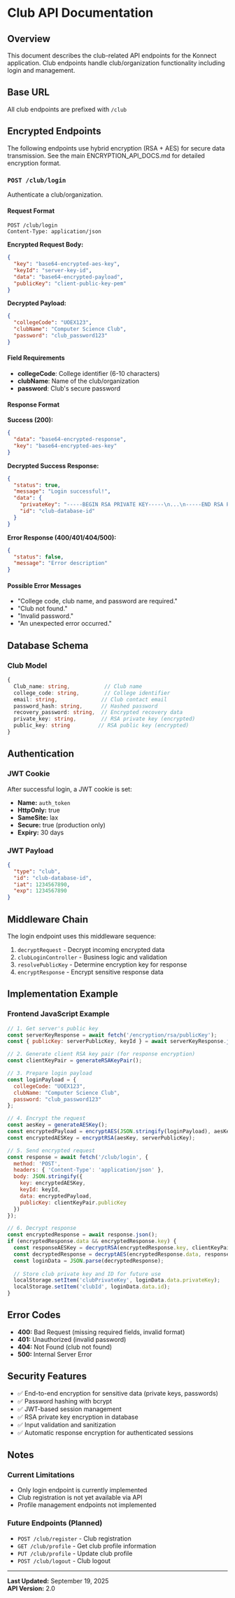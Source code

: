 # Club API Documentation

## Overview

This document describes the club-related API endpoints for the Konnect application. Club endpoints handle club/organization functionality including login and management.

## Base URL
All club endpoints are prefixed with `/club`

## Encrypted Endpoints

The following endpoints use hybrid encryption (RSA + AES) for secure data transmission. See the main ENCRYPTION_API_DOCS.md for detailed encryption format.

### `POST /club/login`

Authenticate a club/organization.

#### Request Format
```
POST /club/login
Content-Type: application/json
```

**Encrypted Request Body:**
```json
{
  "key": "base64-encrypted-aes-key",
  "keyId": "server-key-id",
  "data": "base64-encrypted-payload",
  "publicKey": "client-public-key-pem"
}
```

**Decrypted Payload:**
```json
{
  "collegeCode": "UOEX123",
  "clubName": "Computer Science Club",
  "password": "club_password123"
}
```

#### Field Requirements
- **collegeCode**: College identifier (6-10 characters)
- **clubName**: Name of the club/organization
- **password**: Club's secure password

#### Response Format

**Success (200):**
```json
{
  "data": "base64-encrypted-response",
  "key": "base64-encrypted-aes-key"
}
```

**Decrypted Success Response:**
```json
{
  "status": true,
  "message": "Login successful!",
  "data": {
    "privateKey": "-----BEGIN RSA PRIVATE KEY-----\n...\n-----END RSA PRIVATE KEY-----",
    "id": "club-database-id"
  }
}
```

**Error Response (400/401/404/500):**
```json
{
  "status": false,
  "message": "Error description"
}
```

#### Possible Error Messages
- "College code, club name, and password are required."
- "Club not found."
- "Invalid password."
- "An unexpected error occurred."

## Database Schema

### Club Model
```typescript
{
  Club_name: string,           // Club name
  college_code: string,        // College identifier
  email: string,              // Club contact email
  password_hash: string,      // Hashed password
  recovery_password: string,  // Encrypted recovery data
  private_key: string,        // RSA private key (encrypted)
  public_key: string         // RSA public key (encrypted)
}
```

## Authentication

### JWT Cookie
After successful login, a JWT cookie is set:
- **Name:** `auth_token`
- **HttpOnly:** true
- **SameSite:** lax
- **Secure:** true (production only)
- **Expiry:** 30 days

### JWT Payload
```json
{
  "type": "club",
  "id": "club-database-id",
  "iat": 1234567890,
  "exp": 1234567890
}
```

## Middleware Chain

The login endpoint uses this middleware sequence:
1. `decryptRequest` - Decrypt incoming encrypted data
2. `clubLoginController` - Business logic and validation
3. `resolvePublicKey` - Determine encryption key for response
4. `encryptResponse` - Encrypt sensitive response data

## Implementation Example

### Frontend JavaScript Example

```javascript
// 1. Get server's public key
const serverKeyResponse = await fetch('/encryption/rsa/publicKey');
const { publicKey: serverPublicKey, keyId } = await serverKeyResponse.json();

// 2. Generate client RSA key pair (for response encryption)
const clientKeyPair = generateRSAKeyPair();

// 3. Prepare login payload
const loginPayload = {
  collegeCode: "UOEX123",
  clubName: "Computer Science Club",
  password: "club_password123"
};

// 4. Encrypt the request
const aesKey = generateAESKey();
const encryptedPayload = encryptAES(JSON.stringify(loginPayload), aesKey);
const encryptedAESKey = encryptRSA(aesKey, serverPublicKey);

// 5. Send encrypted request
const response = await fetch('/club/login', {
  method: 'POST',
  headers: { 'Content-Type': 'application/json' },
  body: JSON.stringify({
    key: encryptedAESKey,
    keyId: keyId,
    data: encryptedPayload,
    publicKey: clientKeyPair.publicKey
  })
});

// 6. Decrypt response
const encryptedResponse = await response.json();
if (encryptedResponse.data && encryptedResponse.key) {
  const responseAESKey = decryptRSA(encryptedResponse.key, clientKeyPair.privateKey);
  const decryptedResponse = decryptAES(encryptedResponse.data, responseAESKey);
  const loginData = JSON.parse(decryptedResponse);
  
  // Store club private key and ID for future use
  localStorage.setItem('clubPrivateKey', loginData.data.privateKey);
  localStorage.setItem('clubId', loginData.data.id);
}
```

## Error Codes

- **400:** Bad Request (missing required fields, invalid format)
- **401:** Unauthorized (invalid password)
- **404:** Not Found (club not found)
- **500:** Internal Server Error

## Security Features

- ✅ End-to-end encryption for sensitive data (private keys, passwords)
- ✅ Password hashing with bcrypt
- ✅ JWT-based session management
- ✅ RSA private key encryption in database
- ✅ Input validation and sanitization
- ✅ Automatic response encryption for authenticated sessions

## Notes

### Current Limitations
- Only login endpoint is currently implemented
- Club registration is not yet available via API
- Profile management endpoints not implemented

### Future Endpoints (Planned)
- `POST /club/register` - Club registration
- `GET /club/profile` - Get club profile information
- `PUT /club/profile` - Update club profile
- `POST /club/logout` - Club logout

---

**Last Updated:** September 19, 2025  
**API Version:** 2.0